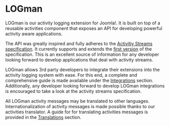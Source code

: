 # LOGman

LOGman is our activity logging extension for Joomla!. It is built on top of a reusable activities component that exposes an API for developing powerful activity aware applications.

The API was greatly inspired and fully adheres to the [Activitiy Streams specification](http://activitystrea.ms/). It currently supports and extends the [first version](http://activitystrea.ms/specs/json/1.0/) of the specification. This is an excellent source of information for any developer looking forward to develop applications that deal with activity streams.  

LOGman allows 3rd party developers to integrate their extensions into the activity logging system with ease. For this end, a complete and comprehensive guide is made available under the [Integrations](logman/integrations/README.md) section. Additionally, any developer looking forward to develop LOGman integrations is encouraged to take a look at the activity streams specification.

All LOGman activity messages may be translated to other languages. Internationalization of activity messages is made possible thanks to our activities translator. A guide for for translating activities messages is provided in the [Translations](logman/translations.md) section.